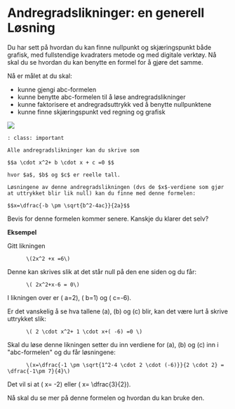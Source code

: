 # Andregradslikninger: en generell Løsning

Du har sett på hvordan du kan finne nullpunkt og skjæringspunkt både grafisk, med fullstendige kvadraters metode og med digitale verktøy. Nå skal du se hvordan du kan benytte en formel for å gjøre det samme.

Nå er målet at du skal: 

* kunne gjengi abc-formelen
* kunne benytte abc-formelen til å løse andregradslikninger
* kunne faktorisere et andregradsuttrykk ved å benytte nullpunktene
* kunne finne skjæringspunkt ved regning og grafisk

![](/bilder/neven-krcmarek-145603-unsplash.jpg)

```{admonition} abc-formelen
: class: important

Alle andregradslikninger kan du skrive som 

$$a \cdot x^2+ b \cdot x + c =0 $$ 

hvor $a$, $b$ og $c$ er reelle tall.

Løsningene av denne andregradslikningen (dvs de $x$-verdiene som gjør at uttrykket blir lik null) kan du finne med denne formelen:

$$x=\dfrac{-b \pm \sqrt{b^2-4ac}}{2a}$$

```

Bevis for denne formelen kommer senere. Kanskje du klarer det selv?

**Eksempel**

Gitt likningen 

          \(2x^2 +x =6\)

Denne kan skrives slik at det står null på den ene siden og du får:

          \( 2x^2+x-6 = 0\)

I likningen over er \( a=2\), \( b=1\) og \( c=-6\). 

Er det vanskelig å se hva tallene \(a\), \(b\) og \(c\) blir, kan det være lurt å skrive uttrykket slik: 

          \( 2 \cdot x^2+ 1 \cdot x+( -6) =0 \)

Skal du løse denne likningen setter du inn verdiene for \(a\), \(b\) og \(c\) inn i "abc-formelen" og du får løsningene:

          \(x=\dfrac{-1 \pm \sqrt{1^2-4 \cdot 2 \cdot (-6)}}{2 \cdot 2} = \dfrac{-1\pm 7}{4}\)

Det vil si at \( x= -2\) eller \( x= \dfrac{3}{2}\). 

Nå skal du se mer på denne formelen og hvordan du kan bruke den.
